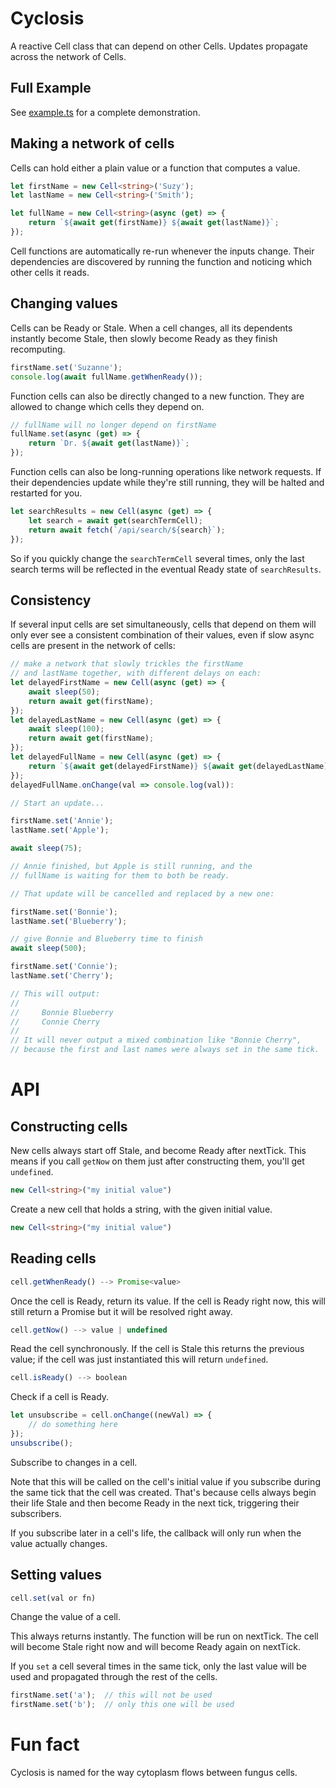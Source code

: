 # Cyclosis

A reactive Cell class that can depend on other Cells.  Updates propagate across the network of Cells.

## Full Example

See [example.ts](https://github.com/cinnamon-bun/cyclosis/blob/main/src/example.ts) for a complete demonstration.

## Making a network of cells

Cells can hold either a plain value or a function that computes a value.

```ts
let firstName = new Cell<string>('Suzy');
let lastName = new Cell<string>('Smith');

let fullName = new Cell<string>(async (get) => {
    return `${await get(firstName)} ${await get(lastName)}`;
});
```

Cell functions are automatically re-run whenever the inputs change.  Their dependencies are discovered by running the function and noticing which other cells it reads.

## Changing values

Cells can be Ready or Stale.  When a cell changes, all its dependents instantly become Stale, then slowly become Ready as they finish recomputing.

```ts
firstName.set('Suzanne');
console.log(await fullName.getWhenReady());
```

Function cells can also be directly changed to a new function.  They are allowed to change which cells they depend on.

```ts
// fullName will no longer depend on firstName
fullName.set(async (get) => {
    return `Dr. ${await get(lastName)}`;
});
```

Function cells can also be long-running operations like network requests.  If their dependencies update while they're still running, they will be halted and restarted for you.

```ts
let searchResults = new Cell(async (get) => {
    let search = await get(searchTermCell);
    return await fetch(`/api/search/${search}`);
});
```

So if you quickly change the `searchTermCell` several times, only the last search terms will be reflected in the eventual Ready state of `searchResults`.

## Consistency

If several input cells are set simultaneously, cells that depend on them will only ever see a consistent combination of their values, even if slow async cells are present in the network of cells:

```ts
// make a network that slowly trickles the firstName
// and lastName together, with different delays on each:
let delayedFirstName = new Cell(async (get) => {
    await sleep(50);
    return await get(firstName);
});
let delayedLastName = new Cell(async (get) => {
    await sleep(100);
    return await get(firstName);
});
let delayedFullName = new Cell(async (get) => {
    return `${await get(delayedFirstName)} ${await get(delayedLastName)}`;
});
delayedFullName.onChange(val => console.log(val)):

// Start an update...

firstName.set('Annie');
lastName.set('Apple');

await sleep(75);

// Annie finished, but Apple is still running, and the
// fullName is waiting for them to both be ready.

// That update will be cancelled and replaced by a new one:

firstName.set('Bonnie');
lastName.set('Blueberry');

// give Bonnie and Blueberry time to finish
await sleep(500);

firstName.set('Connie');
lastName.set('Cherry');

// This will output:
//
//     Bonnie Blueberry
//     Connie Cherry
//
// It will never output a mixed combination like "Bonnie Cherry",
// because the first and last names were always set in the same tick.
```

# API

## Constructing cells

New cells always start off Stale, and become Ready after nextTick.  This means if you call `getNow` on them just after constructing them, you'll get `undefined`.

```ts
new Cell<string>("my initial value")
```

Create a new cell that holds a string, with the given initial value.

```ts
new Cell<string>("my initial value")
```

## Reading cells

```ts
cell.getWhenReady() --> Promise<value>
```

Once the cell is Ready, return its value.  If the cell is Ready right now, this will still return a Promise but it will be resolved right away.

```ts
cell.getNow() --> value | undefined
```

Read the cell synchronously.  If the cell is Stale this returns the previous value; if the cell was just instantiated this will return `undefined`.

```ts
cell.isReady() --> boolean
```

Check if a cell is Ready.

```ts
let unsubscribe = cell.onChange((newVal) => {
    // do something here
});
unsubscribe();
```

Subscribe to changes in a cell.

Note that this will be called on the cell's initial value if you subscribe during the same tick that the cell was created.  That's because cells always begin their life Stale and then become Ready in the next tick, triggering their subscribers.

If you subscribe later in a cell's life, the callback will only run when the value actually changes.

## Setting values

```ts
cell.set(val or fn)
```

Change the value of a cell.

This always returns instantly.  The function will be run on nextTick.  The cell will become Stale right now and will become Ready again on nextTick.

If you `set` a cell several times in the same tick, only the last value will be used and propagated through the rest of the cells.

```ts
firstName.set('a');  // this will not be used
firstName.set('b');  // only this one will be used
```

# Fun fact

Cyclosis is named for the way cytoplasm flows between fungus cells.

